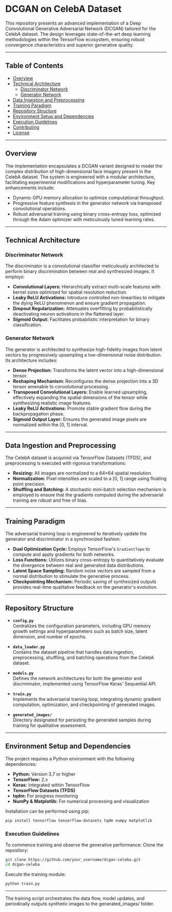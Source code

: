 # DCGAN on CelebA Dataset

This repository presents an advanced implementation of a Deep Convolutional Generative Adversarial Network (DCGAN) tailored for the CelebA dataset. The design leverages state-of-the-art deep learning methodologies within the TensorFlow ecosystem, ensuring robust convergence characteristics and superior generative quality.

---

## Table of Contents

- [Overview](#overview)
- [Technical Architecture](#technical-architecture)
  - [Discriminator Network](#discriminator-network)
  - [Generator Network](#generator-network)
- [Data Ingestion and Preprocessing](#data-ingestion-and-preprocessing)
- [Training Paradigm](#training-paradigm)
- [Repository Structure](#repository-structure)
- [Environment Setup and Dependencies](#environment-setup-and-dependencies)
- [Execution Guidelines](#execution-guidelines)
- [Contributing](#contributing)
- [License](#license)

---

## Overview

The implementation encapsulates a DCGAN variant designed to model the complex distribution of high-dimensional face imagery present in the CelebA dataset. The system is engineered with a modular architecture, facilitating experimental modifications and hyperparameter tuning. Key enhancements include:
- Dynamic GPU memory allocation to optimize computational throughput.
- Progressive feature synthesis in the generator network via transposed convolutional operations.
- Robust adversarial training using binary cross-entropy loss, optimized through the Adam optimizer with meticulously tuned learning rates.

---

## Technical Architecture

### Discriminator Network

The discriminator is a convolutional classifier meticulously architected to perform binary discrimination between real and synthesized images. It employs:
- **Convolutional Layers:** Hierarchically extract multi-scale features with kernel sizes optimized for spatial resolution reduction.
- **Leaky ReLU Activations:** Introduce controlled non-linearities to mitigate the dying ReLU phenomenon and ensure gradient propagation.
- **Dropout Regularization:** Attenuates overfitting by probabilistically deactivating neuron activations in the flattened layer.
- **Sigmoid Output:** Facilitates probabilistic interpretation for binary classification.

### Generator Network

The generator is architected to synthesize high-fidelity images from latent vectors by progressively upsampling a low-dimensional noise distribution. Its architecture includes:
- **Dense Projection:** Transforms the latent vector into a high-dimensional tensor.
- **Reshaping Mechanism:** Reconfigures the dense projection into a 3D tensor amenable to convolutional processing.
- **Transposed Convolutional Layers:** Enable learned upsampling, effectively expanding the spatial dimensions of the tensor while synthesizing realistic image features.
- **Leaky ReLU Activations:** Promote stable gradient flow during the backpropagation phase.
- **Sigmoid Output Layer:** Ensures the generated image pixels are normalized within the [0, 1] interval.

---

## Data Ingestion and Preprocessing

The CelebA dataset is acquired via TensorFlow Datasets (TFDS), and preprocessing is executed with rigorous transformations:
- **Resizing:** All images are normalized to a 64×64 spatial resolution.
- **Normalization:** Pixel intensities are scaled to a [0, 1] range using floating point precision.
- **Shuffling and Batching:** A stochastic mini-batch selection mechanism is employed to ensure that the gradients computed during the adversarial training are robust and free of bias.

---

## Training Paradigm

The adversarial training loop is engineered to iteratively update the generator and discriminator in a synchronized fashion:
- **Dual Optimization Cycle:** Employs TensorFlow's `GradientTape` to compute and apply gradients for both networks.
- **Loss Functions:** Utilizes binary cross-entropy to quantitatively evaluate the divergence between real and generated data distributions.
- **Latent Space Sampling:** Random noise vectors are sampled from a normal distribution to stimulate the generative process.
- **Checkpointing Mechanism:** Periodic saving of synthesized outputs provides real-time qualitative feedback on the generator's evolution.

---

## Repository Structure

- **`config.py`**  
  Centralizes the configuration parameters, including GPU memory growth settings and hyperparameters such as batch size, latent dimension, and number of epochs.

- **`data_loader.py`**  
  Contains the dataset pipeline that handles data ingestion, preprocessing, shuffling, and batching operations from the CelebA dataset.

- **`models.py`**  
  Defines the network architectures for both the generator and discriminator, implemented using TensorFlow Keras' Sequential API.

- **`train.py`**  
  Implements the adversarial training loop, integrating dynamic gradient computation, optimization, and checkpointing of generated images.

- **`generated_images/`**  
  Directory designated for persisting the generated samples during training for qualitative assessment.

---

## Environment Setup and Dependencies

The project requires a Python environment with the following dependencies:
- **Python:** Version 3.7 or higher
- **TensorFlow:** 2.x
- **Keras:** Integrated within TensorFlow
- **TensorFlow Datasets (TFDS)**
- **tqdm:** For progress monitoring
- **NumPy & Matplotlib:** For numerical processing and visualization

Installation can be performed using pip:

```bash
pip install tensorflow tensorflow-datasets tqdm numpy matplotlib

```
### Execution Guidelines

To commence training and observe the generative performance:
Clone the repository:
```bash
git clone https://github.com/your_username/dcgan-celeba.git
cd dcgan-celeba
```
Execute the training module:
```bash
python train.py
```
---
The training script orchestrates the data flow, model updates, and periodically outputs synthetic images to the generated_images/ folder.

